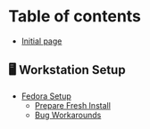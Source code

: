 # Table of contents

* [Initial page](README.md)

## 🖥️ Workstation Setup

* [Fedora Setup](workstation-setup/fedora-setup/README.md)
  * [Prepare Fresh Install](workstation-setup/fedora-setup/prepare-fresh-install.md)
  * [Bug Workarounds](workstation-setup/fedora-setup/bug-workarounds.md)

